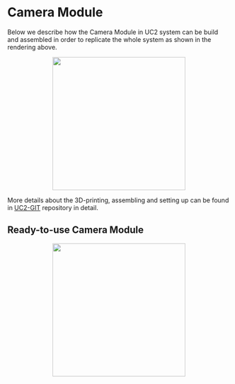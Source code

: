 # Camera Module

Below we describe how the Camera Module in UC2 system can be build and assembled in order to replicate the whole system as shown in the rendering above.

<p align="center">
<a> <img src="./IMAGES/" width="300"></a>
</p>

More details about the 3D-printing, assembling and setting up can be found in [UC2-GIT]() repository in detail.


## Ready-to-use Camera Module

<p align="center">
<a> <img src="./IMAGES/" width="300"></a>
</p>
